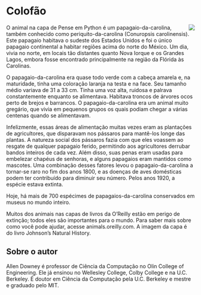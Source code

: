 # Colofão

<a href="https://novatec.com.br/livros/pense-em-python/"><img src="https://github.com/PenseAllen/PensePython2e/raw/master/img/Capa_PenseEmPython332x461.png" align="right" style="margin-left: 30px;"></a>

O animal na capa de Pense em Python é um papagaio-da-carolina, também conhecido como periquito-da-carolina (Conuropsis carolinensis). Este papagaio habitava o sudeste dos Estados Unidos e foi o único papagaio continental a habitar regiões acima do norte do México. Um dia, vivia no norte, em locais tão distantes quanto Nova Iorque e os Grandes Lagos, embora fosse encontrado principalmente na região da Flórida às Carolinas.

O papagaio-da-carolina era quase todo verde com a cabeça amarela e, na maturidade, tinha uma coloração laranja na testa e na face. Seu tamanho médio variava de 31 a 33 cm. Tinha uma voz alta, ruidosa e palrava constantemente enquanto se alimentava. Habitava troncos de árvores ocos perto de brejos e barrancos. O papagaio-da-carolina era um animal muito gregário, que vivia em pequenos grupos os quais podiam chegar a várias centenas quando se alimentavam.

Infelizmente, essas áreas de alimentação muitas vezes eram as plantações de agricultores, que disparavam nos pássaros para mantê-los longe das plantas. A natureza social dos pássaros fazia com que eles voassem ao resgate de qualquer papagaio ferido, permitindo aos agricultores derrubar bandos inteiros de cada vez. Além disso, suas penas eram usadas para embelezar chapéus de senhoras, e alguns papagaios eram mantidos como mascotes. Uma combinação desses fatores levou o papagaio-da-carolina a tornar-se raro no fim dos anos 1800, e as doenças de aves domésticas podem ter contribuído para diminuir seu número. Pelos anos 1920, a espécie estava extinta.

Hoje, há mais de 700 espécimes de papagaios-da-carolina conservados em museus no mundo inteiro.

Muitos dos animais nas capas de livros da O’Reilly estão em perigo de extinção; todos eles são importantes para o mundo. Para saber mais sobre como você pode ajudar, acesse animals.oreilly.com. A imagem da capa é do livro Johnson’s Natural History.

## Sobre o autor

Allen Downey é professor de Ciência da Computação no Olin College of Engineering. Ele já ensinou no Wellesley College, Colby College e na U.C. Berkeley. É doutor em Ciência da Computação pela U.C. Berkeley e mestre e graduado pelo MIT.
